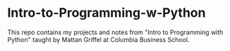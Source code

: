 # Intro-to-Programming-w-Python
This repo contains my projects and notes from "Intro to Programming with Python" taught by Mattan Griffel at Columbia Business School.
